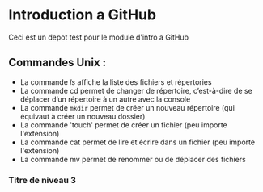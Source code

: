 # Introduction a GitHub

Ceci est un depot test pour le module d'intro a GitHub

## Commandes Unix :
* La commande *ls* affiche la liste des fichiers et répertories
* La commande cd permet de changer de répertoire, c’est-à-dire de se déplacer d’un répertoire à un autre avec la console  
* La commande `mkdir` permet de créer un nouveau répertoire (qui équivaut à créer un nouveau dossier) 
* La commande 'touch' permet de créer un fichier (peu importe l'extension)
* La commande cat permet de lire et écrire dans un fichier (peu importe l'extension)
* La commande mv permet de renommer ou de déplacer des fichiers 

### Titre de niveau 3

